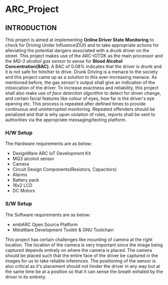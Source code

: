 # ARC_Project
## INTRODUCTION
This project is aimed at implementing **Online Driver State Monitoring** to check for Driving Under Influence(DUI) and to take appropriate actions for alleviating the potential dangers associated with a drunk driver on the street. This project makes use of the ARC-IOTDK as the main processor and the _MQ-3 alcohol gas sensor_ to sense for **Blood Alcohol Concentration(BAC)**. A BAC of 0.08% indicates that the driver is drunk and it is not safe for him/her to drive. Drunk Driving is a menace to the society and this project came up as a solution to this ever-increasing menace. As mentioned before, the gas sensor's output shall give an indication of the intoxication of the driver. To increase exactness and reliability, this project shall also make use of _face detection algorithm_ to detect for driver change, and certain facial features like colour of eyes, how far is the driver's eye opening etc. This process is repeated after defined times to provide continuous and uninterrupted monitoring. Repeated offenders should be penalized and that is why upon violation of rules, reports shall be sent to authorities via the appropriate messaging/texting platform.

### H/W Setup
The Hardware requirements are as below:
- DesignWare ARC IoT Development Kit
- MQ3 alcohol sensor
- Camera 
- Circuit Design Components(Resistors, Capacitors)
- Alarms 
- Battery pack
- 16x2 LCD
- DC Motors  

### S/W Setup
The Software requirements are as below:
- embARC Open Source Platform
- MetaWare Development Toolkit & GNU Toolchain

This project has certain challenges like mounting of camera at the right location. The location of the camera is very important since the image being captured depends entirely on where the camera is placed. The camera should be placed such that the entire face of the driver be captured in the images for us to take reliable inferences. The positioning of the sensor is also critical as it's placement should not hinder the driver in any way but at the same time be at a position so that it can sense the breath exhaled by the driver in its entirety. 

